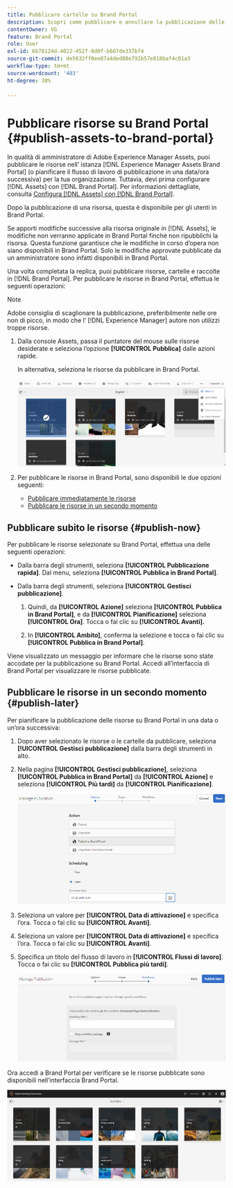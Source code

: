 ```yaml
---
title: Pubblicare cartelle su Brand Portal
description: Scopri come pubblicare e annullare la pubblicazione delle risorse in Brand Portal.
contentOwner: VG
feature: Brand Portal
role: User
exl-id: 6b78124d-4022-452f-8d0f-b667de337bf4
source-git-commit: de5632ff0ee87a4ded88e792b57e818baf4c01a3
workflow-type: tm+mt
source-wordcount: '403'
ht-degree: 30%

---
```


# Pubblicare risorse su Brand Portal {#publish-assets-to-brand-portal}

In qualità di amministratore di Adobe Experience Manager Assets, puoi pubblicare le risorse nell’ istanza [!DNL Experience Manager Assets Brand Portal] (o pianificare il flusso di lavoro di pubblicazione in una data/ora successiva) per la tua organizzazione. Tuttavia, devi prima configurare [!DNL Assets] con [!DNL Brand Portal]. Per informazioni dettagliate, consulta [Configura [!DNL Assets] con [!DNL Brand Portal]](configure-aem-assets-with-brand-portal.md).

Dopo la pubblicazione di una risorsa, questa è disponibile per gli utenti in Brand Portal.

Se apporti modifiche successive alla risorsa originale in [!DNL Assets], le modifiche non verranno applicate in Brand Portal finché non ripubblichi la risorsa. Questa funzione garantisce che le modifiche in corso d’opera non siano disponibili in Brand Portal. Solo le modifiche approvate pubblicate da un amministratore sono infatti disponibili in Brand Portal.

Una volta completata la replica, puoi pubblicare risorse, cartelle e raccolte in [!DNL Brand Portal]. Per pubblicare le risorse in Brand Portal, effettua le seguenti operazioni:

>[!NOTE]
>
>Adobe consiglia di scaglionare la pubblicazione, preferibilmente nelle ore non di picco, in modo che l’ [!DNL Experience Manager] autore non utilizzi troppe risorse.

1. Dalla console Assets, passa il puntatore del mouse sulle risorse desiderate e seleziona l’opzione **[!UICONTROL Pubblica]** dalle azioni rapide.

   In alternativa, seleziona le risorse da pubblicare in Brand Portal.

   ![publish2bp-2](assets/publish2bp-2.png)

2. Per pubblicare le risorse in Brand Portal, sono disponibili le due opzioni seguenti:
   * [Pubblicare immediatamente le risorse](#publish-now)
   * [Pubblicare le risorse in un secondo momento](#publish-later)

## Pubblicare subito le risorse {#publish-now}

Per pubblicare le risorse selezionate su Brand Portal, effettua una delle seguenti operazioni:

* Dalla barra degli strumenti, seleziona **[!UICONTROL Pubblicazione rapida]**. Dal menu, seleziona **[!UICONTROL Pubblica in Brand Portal]**.

* Dalla barra degli strumenti, seleziona **[!UICONTROL Gestisci pubblicazione]**.

   1. Quindi, da **[!UICONTROL Azione]** seleziona **[!UICONTROL Pubblica in Brand Portal]**, e da **[!UICONTROL Pianificazione]** seleziona **[!UICONTROL Ora]**. Tocca o fai clic su **[!UICONTROL Avanti].**

   2. In **[!UICONTROL Ambito]**, conferma la selezione e tocca o fai clic su **[!UICONTROL Pubblica in Brand Portal]**.

Viene visualizzato un messaggio per informare che le risorse sono state accodate per la pubblicazione su Brand Portal. Accedi all’interfaccia di Brand Portal per visualizzare le risorse pubblicate.

## Pubblicare le risorse in un secondo momento {#publish-later}

Per pianificare la pubblicazione delle risorse su Brand Portal in una data o un’ora successiva:

1. Dopo aver selezionato le risorse o le cartelle da pubblicare, seleziona **[!UICONTROL Gestisci pubblicazione]** dalla barra degli strumenti in alto.
2. Nella pagina **[!UICONTROL Gestisci pubblicazione]**, seleziona **[!UICONTROL Pubblica in Brand Portal]** da **[!UICONTROL Azione]** e seleziona **[!UICONTROL Più tardi]** da **[!UICONTROL Pianificazione]**.

   ![publishlaterbp-1](assets/publishlaterbp-1.png)

3. Seleziona un valore per **[!UICONTROL Data di attivazione]** e specifica l’ora. Tocca o fai clic su **[!UICONTROL Avanti]**.
4. Seleziona un valore per **[!UICONTROL Data di attivazione]** e specifica l’ora. Tocca o fai clic su **[!UICONTROL Avanti]**.
5. Specifica un titolo del flusso di lavoro in **[!UICONTROL Flussi di lavoro]**. Tocca o fai clic su **[!UICONTROL Pubblica più tardi]**.

   ![publishworkflow](assets/publishworkflow.png)

Ora accedi a Brand Portal per verificare se le risorse pubblicate sono disponibili nell’interfaccia Brand Portal.

![bp_631_landing_page](assets/bp_landing_page.png)
